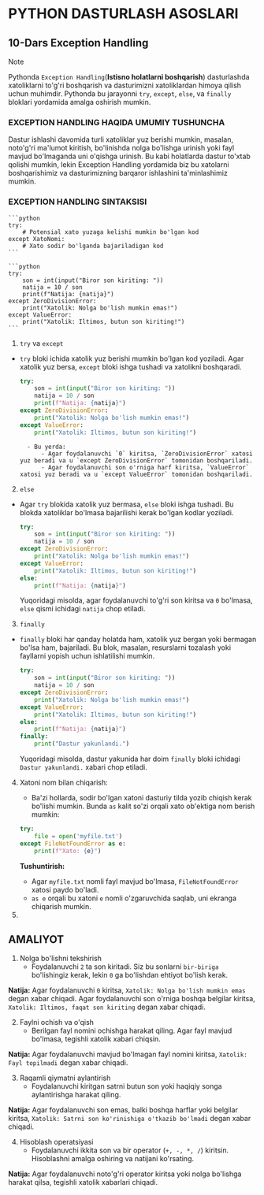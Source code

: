 # PYTHON DASTURLASH ASOSLARI

## 10-Dars Exception Handling

> [!NOTE]
> Pythonda `Exception Handling`(**Istisno holatlarni boshqarish**) dasturlashda xatoliklarni to'g'ri boshqarish va dasturimizni xatoliklardan himoya qilish uchun muhimdir. Pythonda bu jarayonni `try`, `except`, `else`, va `finally` bloklari yordamida amalga oshirish mumkin.

### EXCEPTION HANDLING HAQIDA UMUMIY TUSHUNCHA
Dastur ishlashi davomida turli xatoliklar yuz berishi mumkin, masalan, noto'g'ri ma'lumot kiritish, bo'linishda nolga bo'lishga urinish yoki fayl mavjud bo'lmaganda uni o'qishga urinish. Bu kabi holatlarda dastur to'xtab qolishi mumkin, lekin Exception Handling yordamida biz bu xatolarni boshqarishimiz va dasturimizning barqaror ishlashini ta'minlashimiz mumkin.

### EXCEPTION HANDLING SINTAKSISI

    ```python
    try:
        # Potensial xato yuzaga kelishi mumkin bo'lgan kod
    except XatoNomi:
        # Xato sodir bo'lganda bajariladigan kod
    ```

    ```python
    try:
        son = int(input("Biror son kiriting: "))
        natija = 10 / son
        print(f"Natija: {natija}")
    except ZeroDivisionError:
        print("Xatolik: Nolga bo'lish mumkin emas!")
    except ValueError:
        print("Xatolik: Iltimos, butun son kiriting!")
    ```

1. `try` va `except`
- `try` bloki ichida xatolik yuz berishi mumkin bo'lgan kod yoziladi. Agar xatolik yuz bersa, `except` bloki ishga tushadi va xatolikni boshqaradi.
    ```python
    try:
        son = int(input("Biror son kiriting: "))
        natija = 10 / son
        print(f"Natija: {natija}")
    except ZeroDivisionError:
        print("Xatolik: Nolga bo'lish mumkin emas!")
    except ValueError:
        print("Xatolik: Iltimos, butun son kiriting!")
    ```
        - Bu yerda:
            - Agar foydalanuvchi `0` kiritsa, `ZeroDivisionError` xatosi yuz beradi va u `except ZeroDivisionError` tomonidan boshqariladi.
            - Agar foydalanuvchi son o'rniga harf kiritsa, `ValueError` xatosi yuz beradi va u `except ValueError` tomonidan boshqariladi.
2. `else`
- Agar `try` blokida xatolik yuz bermasa, `else` bloki ishga tushadi. Bu blokda xatoliklar bo'lmasa bajarilishi kerak bo'lgan kodlar yoziladi.
    ```python
    try:
        son = int(input("Biror son kiriting: "))
        natija = 10 / son
    except ZeroDivisionError:
        print("Xatolik: Nolga bo'lish mumkin emas!")
    except ValueError:
        print("Xatolik: Iltimos, butun son kiriting!")
    else:
        print(f"Natija: {natija}")
    ```
    Yuqoridagi misolda, agar foydalanuvchi to'g'ri son kiritsa va `0` bo'lmasa, `else` qismi ichidagi `natija` chop etiladi.
3. `finally`
- `finally` bloki har qanday holatda ham, xatolik yuz bergan yoki bermagan bo'lsa ham, bajariladi. Bu blok, masalan, resurslarni tozalash yoki fayllarni yopish uchun ishlatilishi mumkin.
    ```python
    try:
        son = int(input("Biror son kiriting: "))
        natija = 10 / son
    except ZeroDivisionError:
        print("Xatolik: Nolga bo'lish mumkin emas!")
    except ValueError:
        print("Xatolik: Iltimos, butun son kiriting!")
    else:
        print(f"Natija: {natija}")
    finally:
        print("Dastur yakunlandi.")
    ```
    Yuqoridagi misolda, dastur yakunida har doim `finally` bloki ichidagi `Dastur yakunlandi.` xabari chop etiladi.

4. Xatoni nom bilan chiqarish:
    - Ba'zi hollarda, sodir bo'lgan xatoni dasturiy tilda yozib chiqish kerak bo'lishi mumkin. Bunda `as` kalit so'zi orqali xato ob'ektiga nom berish mumkin:

    ```python
    try:
        file = open('myfile.txt')
    except FileNotFoundError as e:
        print(f"Xato: {e}")
    ```
    **Tushuntirish:**
    - Agar `myfile.txt` nomli fayl mavjud bo'lmasa, `FileNotFoundError` xatosi paydo bo'ladi.
    - `as e` orqali bu xatoni `e` nomli o'zgaruvchida saqlab, uni ekranga chiqarish mumkin.

5. 

## AMALIYOT
1. Nolga bo'lishni tekshirish
    - Foydalanuvchi `2` ta son kiritadi. Siz bu sonlarni `bir-biriga` bo'lishingiz kerak, lekin `0` ga bo'lishdan ehtiyot bo'lish kerak.

**Natija:** Agar foydalanuvchi `0` kiritsa, `Xatolik: Nolga bo'lish mumkin emas` degan xabar chiqadi. Agar foydalanuvchi son o'rniga boshqa belgilar kiritsa, `Xatolik: Iltimos, faqat son kiriting` degan xabar chiqadi.

2. Faylni ochish va o'qish
    - Berilgan fayl nomini ochishga harakat qiling. Agar fayl mavjud bo'lmasa, tegishli xatolik xabari chiqsin.

**Natija:** Agar foydalanuvchi mavjud bo'lmagan fayl nomini kiritsa, `Xatolik: Fayl topilmadi` degan xabar chiqadi.

3. Raqamli qiymatni aylantirish
    - Foydalanuvchi kiritgan satrni butun son yoki haqiqiy songa aylantirishga harakat qiling.

**Natija:** Agar foydalanuvchi son emas, balki boshqa harflar yoki belgilar kiritsa, `Xatolik: Satrni son ko'rinishiga o'tkazib bo'lmadi` degan xabar chiqadi.

4. Hisoblash operatsiyasi
    - Foydalanuvchi ikkita son va bir operator (`+, -, *, /`) kiritsin. Hisoblashni amalga oshiring va natijani ko'rsating.

**Natija:** Agar foydalanuvchi noto'g'ri operator kiritsa yoki nolga bo'lishga harakat qilsa, tegishli xatolik xabarlari chiqadi.
